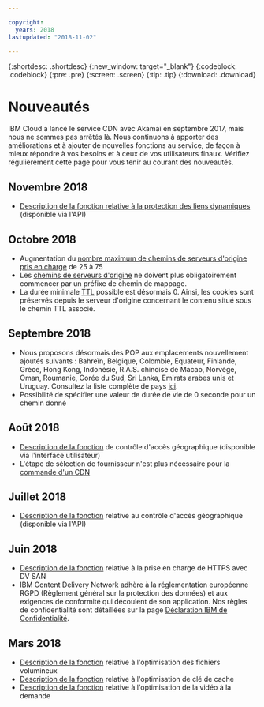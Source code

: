 ```yaml
---

copyright:
  years: 2018
lastupdated: "2018-11-02"

---
```


{:shortdesc: .shortdesc}
{:new_window: target="_blank"}
{:codeblock: .codeblock}
{:pre: .pre}
{:screen: .screen}
{:tip: .tip}
{:download: .download}

# Nouveautés

IBM Cloud a lancé le service CDN avec Akamai en septembre 2017, mais nous ne sommes pas arrêtés là. Nous continuons à apporter des améliorations et à ajouter de nouvelles fonctions au service, de façon à mieux répondre à vos besoins et à ceux de vos utilisateurs finaux. Vérifiez régulièrement cette page pour vous tenir au courant des nouveautés.

## Novembre 2018

  * [Description de la fonction relative à la protection des liens dynamiques](feature-descriptions.html#hotlink-protection) (disponible via l'API)
  
## Octobre 2018

  * Augmentation du [nombre maximum de chemins de serveurs d'origine pris en charge](known-limitations.html#known-limitations) de 25 à 75
  * Les [chemins de serveurs d'origine](how-to.html#adding-origin-path-details) ne doivent plus obligatoirement commencer par un préfixe de chemin de mappage.
  * La durée minimale [TTL](how-to.html#setting-content-caching-time-using-time-to-live-) possible est désormais 0. Ainsi, les cookies sont préservés depuis le serveur d'origine concernant le contenu situé sous le chemin TTL associé.

## Septembre 2018

  * Nous proposons désormais des POP aux emplacements nouvellement ajoutés suivants : Bahreïn, Belgique, Colombie, Equateur, Finlande, Grèce, Hong Kong, Indonésie, R.A.S. chinoise de Macao, Norvège, Oman, Roumanie, Corée du Sud, Sri Lanka, Emirats arabes unis et Uruguay. Consultez la liste complète de pays [ici](https://console.bluemix.net/docs/infrastructure/CDN/edge-servers.html#list-of-edge-servers).
  * Possibilité de spécifier une valeur de durée de vie de 0 seconde pour un chemin donné

## Août 2018

  * [Description de la fonction](feature-descriptions.html#geographical-access-control) de contrôle d'accès géographique (disponible via l'interface utilisateur)
  * L'étape de sélection de fournisseur n'est plus nécessaire pour la [commande d'un CDN](how-to-order.html#order-a-new-cdn-)

## Juillet 2018

  * [Description de la fonction](feature-descriptions.html#geographical-access-control) relative au contrôle d'accès géographique (disponible via l'API)

## Juin 2018

* [Description de la fonction](feature-descriptions.html#https-protocol-support) relative à la prise en charge de HTTPS avec DV SAN
* IBM Content Delivery Network adhère à la réglementation européenne RGPD (Règlement général sur la protection des données) et aux exigences de conformité qui découlent de son application. Nos règles de confidentialité sont détaillées sur la page [Déclaration IBM de Confidentialité](https://www.ibm.com/privacy/fr/fr/).

## Mars 2018

  * [Description de la fonction](feature-descriptions.html#large-file-optimization) relative à l'optimisation des fichiers volumineux
  * [Description de la fonction](feature-descriptions.html#cache-key-query-args) relative à l'optimisation de clé de cache
  * [Description de la fonction](feature-descriptions.html#video-on-demand) relative à l'optimisation de la vidéo à la demande
